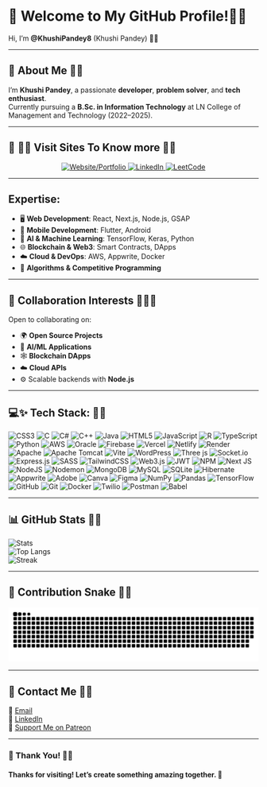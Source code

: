 # 👋 Welcome to My GitHub Profile!💫💫

Hi, I’m **@KhushiPandey8** (Khushi Pandey) 👩‍💻

---

## 🌟 About Me  💫💫

I’m **Khushi Pandey**, a passionate **developer**, **problem solver**, and **tech enthusiast**.  
Currently pursuing a **B.Sc. in Information Technology** at LN College of Management and Technology (2022–2025).  

---

## 🚀 👨‍💻 Visit Sites To Know more 💫💫

<div align="center">
  <a href="https://mysiteintro.netlify.app/" target="_blank">
    <img src="https://img.shields.io/badge/🌐%20Website/Portfolio-%23F05033.svg?style=for-the-badge&logo=firefox&logoColor=white" alt="Website/Portfolio">
  </a>
  <a href="https://www.linkedin.com/in/khushipandey8/" target="_blank">
    <img src="https://img.shields.io/badge/🔗%20LinkedIn-%230A66C2.svg?style=for-the-badge&logo=linkedin&logoColor=white" alt="LinkedIn">
  </a>
  <a href="https://leetcode.com/KhushiPandey8/" target="_blank">
    <img src="https://img.shields.io/badge/💻%20LeetCode-%23FFA116.svg?style=for-the-badge&logo=leetcode&logoColor=white" alt="LeetCode">
  </a>
</div>

---

## Expertise:
- 🖥️ **Web Development**: React, Next.js, Node.js, GSAP  
- 📱 **Mobile Development**: Flutter, Android  
- 🤖 **AI & Machine Learning**: TensorFlow, Keras, Python  
- 🌐 **Blockchain & Web3**: Smart Contracts, DApps  
- ☁️ **Cloud & DevOps**: AWS, Appwrite, Docker  
- 🧮 **Algorithms & Competitive Programming**  

---

## 💞️ Collaboration Interests 💫💫💡

Open to collaborating on:  
- 🌍 **Open Source Projects**  
- 🧠 **AI/ML Applications**  
- 🕸️ **Blockchain DApps**  
- ☁️ **Cloud APIs**  
- ⚙️ Scalable backends with **Node.js**

---

## 💻✨ Tech Stack: 💫💫

![CSS3](https://img.shields.io/badge/css3-%231572B6.svg?style=flat-square&logo=css3&logoColor=white) ![C](https://img.shields.io/badge/c-%2300599C.svg?style=flat-square&logo=c&logoColor=white) ![C#](https://img.shields.io/badge/c%23-%23239120.svg?style=flat-square&logo=csharp&logoColor=white) ![C++](https://img.shields.io/badge/c++-%2300599C.svg?style=flat-square&logo=c%2B%2B&logoColor=white) ![Java](https://img.shields.io/badge/java-%23ED8B00.svg?style=flat-square&logo=openjdk&logoColor=white) ![HTML5](https://img.shields.io/badge/html5-%23E34F26.svg?style=flat-square&logo=html5&logoColor=white) ![JavaScript](https://img.shields.io/badge/javascript-%23323330.svg?style=flat-square&logo=javascript&logoColor=%23F7DF1E) ![R](https://img.shields.io/badge/r-%23276DC3.svg?style=flat-square&logo=r&logoColor=white) ![TypeScript](https://img.shields.io/badge/typescript-%23007ACC.svg?style=flat-square&logo=typescript&logoColor=white) ![Python](https://img.shields.io/badge/python-3670A0?style=flat-square&logo=python&logoColor=ffdd54) ![AWS](https://img.shields.io/badge/AWS-%23FF9900.svg?style=flat-square&logo=amazon-aws&logoColor=white) ![Oracle](https://img.shields.io/badge/Oracle-F80000?style=flat-square&logo=oracle&logoColor=white) ![Firebase](https://img.shields.io/badge/firebase-%23039BE5.svg?style=flat-square&logo=firebase) ![Vercel](https://img.shields.io/badge/vercel-%23000000.svg?style=flat-square&logo=vercel&logoColor=white) ![Netlify](https://img.shields.io/badge/netlify-%23000000.svg?style=flat-square&logo=netlify&logoColor=#00C7B7) ![Render](https://img.shields.io/badge/Render-%46E3B7.svg?style=flat-square&logo=render&logoColor=white) ![Apache](https://img.shields.io/badge/apache-%23D42029.svg?style=flat-square&logo=apache&logoColor=white) ![Apache Tomcat](https://img.shields.io/badge/apache%20tomcat-%23F8DC75.svg?style=flat-square&logo=apache-tomcat&logoColor=black) ![Vite](https://img.shields.io/badge/vite-%23646CFF.svg?style=flat-square&logo=vite&logoColor=white) ![WordPress](https://img.shields.io/badge/WordPress-%23117AC9.svg?style=flat-square&logo=WordPress&logoColor=white) ![Three js](https://img.shields.io/badge/threejs-black?style=flat-square&logo=three.js&logoColor=white) ![Socket.io](https://img.shields.io/badge/Socket.io-black?style=flat-square&logo=socket.io&badgeColor=010101) ![Express.js](https://img.shields.io/badge/express.js-%23404d59.svg?style=flat-square&logo=express&logoColor=%2361DAFB) ![SASS](https://img.shields.io/badge/SASS-hotpink.svg?style=flat-square&logo=SASS&logoColor=white) ![TailwindCSS](https://img.shields.io/badge/tailwindcss-%2338B2AC.svg?style=flat-square&logo=tailwind-css&logoColor=white) ![Web3.js](https://img.shields.io/badge/web3.js-F16822?style=flat-square&logo=web3.js&logoColor=white) ![JWT](https://img.shields.io/badge/JWT-black?style=flat-square&logo=JSON%20web%20tokens) ![NPM](https://img.shields.io/badge/NPM-%23CB3837.svg?style=flat-square&logo=npm&logoColor=white) ![Next JS](https://img.shields.io/badge/Next-black?style=flat-square&logo=next.js&logoColor=white) ![NodeJS](https://img.shields.io/badge/node.js-6DA55F?style=flat-square&logo=node.js&logoColor=white) ![Nodemon](https://img.shields.io/badge/NODEMON-%23323330.svg?style=flat-square&logo=nodemon&logoColor=%BBDEAD) ![MongoDB](https://img.shields.io/badge/MongoDB-%234ea94b.svg?style=flat-square&logo=mongodb&logoColor=white) ![MySQL](https://img.shields.io/badge/mysql-4479A1.svg?style=flat-square&logo=mysql&logoColor=white) ![SQLite](https://img.shields.io/badge/sqlite-%2307405e.svg?style=flat-square&logo=sqlite&logoColor=white) ![Hibernate](https://img.shields.io/badge/Hibernate-59666C?style=flat-square&logo=Hibernate&logoColor=white) ![Appwrite](https://img.shields.io/badge/Appwrite-%23FD366E.svg?style=flat-square&logo=appwrite&logoColor=white) ![Adobe](https://img.shields.io/badge/adobe-%23FF0000.svg?style=flat-square&logo=adobe&logoColor=white) ![Canva](https://img.shields.io/badge/Canva-%2300C4CC.svg?style=flat-square&logo=Canva&logoColor=white) ![Figma](https://img.shields.io/badge/figma-%23F24E1E.svg?style=flat-square&logo=figma&logoColor=white) ![NumPy](https://img.shields.io/badge/numpy-%23013243.svg?style=flat-square&logo=numpy&logoColor=white) ![Pandas](https://img.shields.io/badge/pandas-%23150458.svg?style=flat-square&logo=pandas&logoColor=white) ![TensorFlow](https://img.shields.io/badge/TensorFlow-%23FF6F00.svg?style=flat-square&logo=TensorFlow&logoColor=white) ![GitHub](https://img.shields.io/badge/github-%23121011.svg?style=flat-square&logo=github&logoColor=white) ![Git](https://img.shields.io/badge/git-%23F05033.svg?style=flat-square&logo=git&logoColor=white) ![Docker](https://img.shields.io/badge/docker-%230db7ed.svg?style=flat-square&logo=docker&logoColor=white) ![Twilio](https://img.shields.io/badge/Twilio-F22F46?style=flat-square&logo=Twilio&logoColor=white) ![Postman](https://img.shields.io/badge/Postman-FF6C37?style=flat-square&logo=postman&logoColor=white) ![Babel](https://img.shields.io/badge/Babel-F9DC3e?style=flat-square&logo=babel&logoColor=black)

---

## 📊 GitHub Stats 💫💫

![Stats](https://github-readme-stats.vercel.app/api?username=KhushiPandey8&show_icons=true&theme=tokyonight)  
![Top Langs](https://github-readme-stats.vercel.app/api/top-langs/?username=KhushiPandey8&layout=compact&theme=tokyonight)  
![Streak](https://github-readme-streak-stats.herokuapp.com/?user=KhushiPandey8&theme=tokyonight)

---

## 🐍 Contribution Snake  💫💫
<picture>
  <source media="(prefers-color-scheme: dark)" srcset="https://raw.githubusercontent.com/KhushiPandey8/KhushiPandey8/output/github-snake-dark.svg" />
  <source media="(prefers-color-scheme: light)" srcset="https://raw.githubusercontent.com/KhushiPandey8/KhushiPandey8/output/github-snake.svg" />
  <img alt="Contribution Snake" src="https://raw.githubusercontent.com/KhushiPandey8/KhushiPandey8/output/github-snake.svg" />
</picture>

---

## 💌 Contact Me 💫💫

📧 [Email](mailto:xingxing8601@example.com)  
💼 [LinkedIn](https://www.linkedin.com/in/khushipandey8/)  
🤝 [Support Me on Patreon](https://www.patreon.com/KhushiPandey)

---

### 🙌 Thank You! 💫✨
#### Thanks for visiting! Let’s create something amazing together. 🚀

